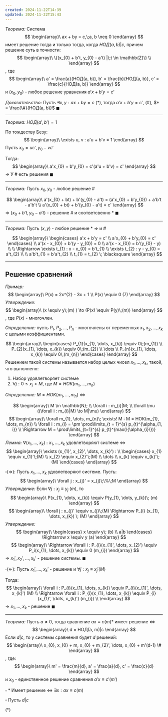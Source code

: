 ```yaml
---
created: 2024-11-22T14:39
updated: 2024-11-22T15:43
---
```

*Теорема:* Система
$$
\begin{array}\
ax + by = c,\;a, b \neq 0
\end{array}
$$
имеет решение тогда и только тогда, когда $НОД(a, b)|c$, причем решение суть в точности:
$$
\begin{array}\
\{(x_{0} + b't, y_{0} - a't) |\;t \in \mathbb{Z}\} \\
\end{array}
$$
, где
$$
\begin{array}\
a' = \frac{a}{НОД(a, b)}, b' = \frac{b}{НОД(a, b)}, c' = \frac{c}{НОД(a, b)}
\end{array}
$$
и $(x_{0}, y_{0})$ - любое решение уравнения $a'x + b'y = c'$

*Доказательство:* Пусть $\exists x, y : ax + by = c$ (\*), тогда $a'x + b'y = c'$, (\#),
$* = \frac{\#}{НОД(a, b)}$ $\blacksquare$

---

*Теорема:* $НОД(a', b') = 1$

По тождеству Безу:
$$
\begin{array}\
\exists u, v : a'u + b'v = 1
\end{array}
$$
Пусть $x_{0} = uc', y_{0} - vc'$

Тогда:
$$
\begin{array}\
a'x_{0} + b'y_{0} = c'(a'u + b'v) = c'
\end{array}
$$
$\Rightarrow$ У $\#$ есть решения $\blacksquare$

---

*Теорема:* Пусть $x_{0}, y_{0}$ - любое решение $\#$ 

$$
\begin{array}\
a'(x_{0} + bt) + b'(y_{0} - a't) = (a'x_{0} + b'y_{0}) + a'b't - a'b't \\
a'(x_{0} + bt) + b'(y_{0} - a't) = c'
\end{array}
$$
$\Rightarrow$ $(x_{0} + b't, y_{0} - a't)$ - решение $\#$ и соответсвенно $*$ $\blacksquare$

---

*Теорема:* Пусть $(x, y)$ - любое решение $*$ $\Rightarrow$ и $\#$

$$
\begin{array}\
\begin{cases}
a'x + b'y = c' \\
a'x_{0} + b'y_{0} = c'
\end{cases} \\
a'(x - x_{0}) + b'(y - y_{0}) = 0 \\
a'(x - x_{0}) = b'(y_{0} - y) \\
 \\
\Rightarrow \exists t_{1} : x - x_{0} = b't_{1} \\
\exists t_{2} : y - y_{0} = a't_{2} \\
 \\
a'b't_{1} = b'a't_{2} \\
t_{1} = t_{2} \; \blacksquare
\end{array}
$$

---

## Решение сравнений

*Пример:* 
$$
\begin{array}\
P(x) = 2x^{2} - 3x + 1 \\
P(x) \equiv 0 (7)
\end{array}
$$
*Утверждение:* 
$$
\begin{array}\
(x \equiv y\;(m) ) \to (P(x) \equiv P(y)\;(m))
\end{array}
$$
, где $P(x)$ - многочлен.

*Определение:* пусть $P_{1}, P_{2}, \dots, P_{n}$ - многочлены от переменных $x_{1}, x_{2}, \dots, x_{k}$ с целыми коэффициентами.

$$
\begin{array}\
\begin{cases}
P_{1}(x_{1}, \dots, x_{k}) \equiv 0\;(m_{1}) \\
P_{2}(x_{1}, \dots, x_{k}) \equiv 0\;(m_{2}) \\
\dots \\
P_{n}(x_{1}, \dots, x_{k}) \equiv 0\;(m_{n})
\end{cases}
\end{array}
$$
Решением такой системы называется набор целых чисел $x_{1}, \dots, x_{k}$, такой, что выполнено:

1. Набор удовлетворяет системе
2. $\forall j : 0 \leq x_{j} < M$, где $M = НОК(m_{1}, \dots, m_{n})$

*Определение:* $M = НОК(m_{1}, \dots, m_{n})$ $\Leftrightarrow$ 

$$
\begin{array}\
M \in \mathbb{N}; \\
\forall i : m_{i}|M; \\
\forall \mu ((\forall i : m_{i}|M) \to M|\mu)
\end{array}
$$
$$
\begin{array}\
\forall m_{1}, \dots, m_{n}\; \exists! M : M = НОК(m_{1}, \dots, m_{n}) \\
\forall i : m_{i} = \pm \prod\limits_{t = 1}^{s} p_{t}^{\alpha_{1, i}} \\
\Rightarrow M = \prod\limits_{t=1}^{s} p_{t}^{max(\{\alpha_{i}\})}
\end{array}
$$
*Лемма:* $\forall (x_{1}, \dots, x_{k})$ : $x_{1}, \dots, x_{k}$ удовлетворяют системе $\Leftrightarrow$ 
$$
\begin{array}\
\exists (x_{1}', x_{2}', \dots, x_{k}') : \\
\begin{cases}
x_{1} \equiv x_{1}'\;(M) \\
x_{2} \equiv x_{2}'\;(M) \\
\dots \\
x_{k} \equiv x_{k}'\;(M)
\end{cases}
\end{array}
$$

$\square (\Rightarrow):$ Пусть $x_{1}, \dots, x_{k}$ удовлетворяют системе. Пусть:
$$
\begin{array}\
\forall j : x_{j}' = x_{j}\;\%\;M
\end{array}
$$ 
*Утверждение:* Если $\forall j : x_{j} \equiv y_{j}\;(m)$, то 
$$
\begin{array}\
P(x_{1}, \dots, x_{k}) \equiv P(y_{1}, \dots, y_{k})\; (m)
\end{array}
$$
$$
\begin{array}\
\forall j : x_{j}' \equiv x_{j}\;(M) 
\Rightarrow P_{i} (x_{1}, \dots, x_{k}) \; (M)
\end{array}
$$
*Утверждение:* 
$$
\begin{array}\
\begin{cases}
x \equiv y\; (b) \\
a|b
\end{cases} \Rightarrow x \equiv y (a)
\end{array}
$$
$$
\begin{array}\
\Rightarrow \forall i : P_{i}(x_{1}', \dots, x_{2}') \equiv P_i(x_{1}, \dots, x_{k}) \equiv 0 (m_{i})
\end{array}
$$
$\Rightarrow$ $x_{1}', x_{2}', \dots, x_{k}'$ - решение системы. $\blacksquare$

$\square (\Leftarrow):$ Пусть $x_{1}', \dots, x_{k}'$ - решение и $\forall j : x_{j} \equiv x_{j}' (M)$

Тогда:
$$
\begin{array}\
\forall i : P_{i}(x_{1}, \dots, x_{k}) \equiv P_{i}(x_{1}', \dots, x_{k}') (M) \\
\Rightarrow \forall i : P_{i}(x_{1}, \dots, x_{k}) \equiv P_{i}(x_{1}', \dots, x_{k}') (m_{i}) \\
\end{array}
$$
$\Rightarrow$ $x_{1}, \dots, x_{k}$ - решение $\blacksquare$

---

*Теорема:* Пусть $a\neq 0$, тогда сравнение $ax \equiv c (m) *$  имеет решение $\Leftrightarrow$ 
$$
\begin{array}\
d = НОД(a, m)|c
\end{array}
$$
Если $d|c$, то у системы сравнения будет $d$ решений:
$$
\begin{array}\
x_{0}, x_{0} + m, x_{0} + m_{2}', \dots, x_{0} + m'(d-1) \#
\end{array}
$$
, где:
$$
\begin{array}\
m' = \frac{m}{d}, a' = \frac{a}{d}, c' = \frac{c}{d}
\end{array}
$$
и $x_{0}$ - единственное решение сравнения $a'x \equiv c' (m')$

$\square$ * Имеет решение $\Leftrightarrow$ $\exists x : ax \equiv c (m)$


$\square$ Пусть $d|c$

($*$)  